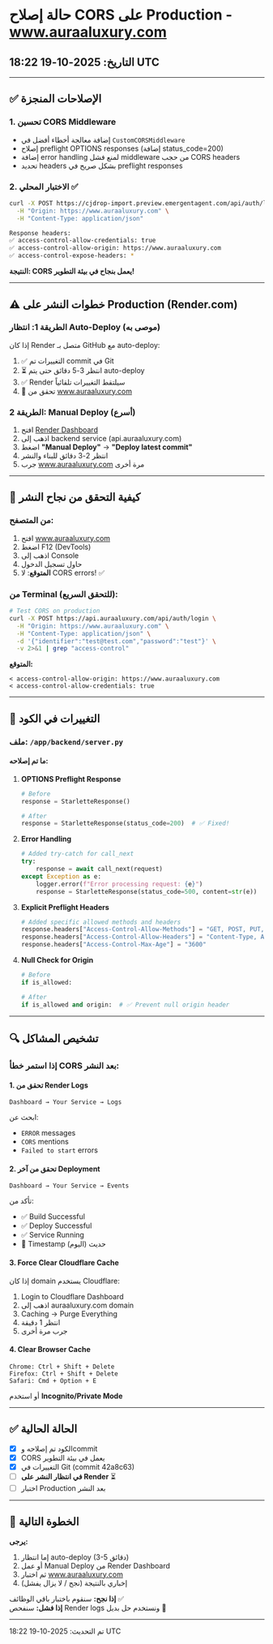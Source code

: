 # حالة إصلاح CORS على Production - www.auraaluxury.com

## التاريخ: 2025-10-19 18:22 UTC

---

## ✅ الإصلاحات المنجزة

### 1. تحسين CORS Middleware
- إضافة معالجة أخطاء أفضل في `CustomCORSMiddleware`
- إصلاح preflight OPTIONS responses (إضافة status_code=200)
- إضافة error handling لمنع فشل middleware من حجب CORS headers
- تحديد headers بشكل صريح في preflight responses

### 2. الاختبار المحلي ✅
```bash
curl -X POST https://cjdrop-import.preview.emergentagent.com/api/auth/login \
  -H "Origin: https://www.auraaluxury.com" \
  -H "Content-Type: application/json"

Response headers:
✅ access-control-allow-credentials: true
✅ access-control-allow-origin: https://www.auraaluxury.com
✅ access-control-expose-headers: *
```

**النتيجة: CORS يعمل بنجاح في بيئة التطوير!**

---

## ⚠️ خطوات النشر على Production (Render.com)

### الطريقة 1: انتظار Auto-Deploy (موصى به)
إذا كان Render متصل بـ GitHub مع auto-deploy:
1. ✅ التغييرات تم commit في Git
2. ⏳ انتظر 3-5 دقائق حتى يتم auto-deploy
3. ✅ Render سيلتقط التغييرات تلقائياً
4. 🔄 تحقق من www.auraaluxury.com

### الطريقة 2: Manual Deploy (أسرع)
1. افتح [Render Dashboard](https://dashboard.render.com)
2. اذهب إلى backend service (api.auraaluxury.com)
3. اضغط **"Manual Deploy"** → **"Deploy latest commit"**
4. انتظر 2-3 دقائق للبناء والنشر
5. جرب www.auraaluxury.com مرة أخرى

---

## 🧪 كيفية التحقق من نجاح النشر

### من المتصفح:
1. افتح www.auraaluxury.com
2. اضغط F12 (DevTools)
3. اذهب إلى Console
4. حاول تسجيل الدخول
5. **المتوقع**: لا CORS errors! ✅

### من Terminal (للتحقق السريع):
```bash
# Test CORS on production
curl -X POST https://api.auraaluxury.com/api/auth/login \
  -H "Origin: https://www.auraaluxury.com" \
  -H "Content-Type: application/json" \
  -d '{"identifier":"test@test.com","password":"test"}' \
  -v 2>&1 | grep "access-control"
```

**المتوقع:**
```
< access-control-allow-origin: https://www.auraaluxury.com
< access-control-allow-credentials: true
```

---

## 📝 التغييرات في الكود

### ملف: `/app/backend/server.py`

#### ما تم إصلاحه:

1. **OPTIONS Preflight Response**
   ```python
   # Before
   response = StarletteResponse()
   
   # After  
   response = StarletteResponse(status_code=200)  # ✅ Fixed!
   ```

2. **Error Handling**
   ```python
   # Added try-catch for call_next
   try:
       response = await call_next(request)
   except Exception as e:
       logger.error(f"Error processing request: {e}")
       response = StarletteResponse(status_code=500, content=str(e))
   ```

3. **Explicit Preflight Headers**
   ```python
   # Added specific allowed methods and headers
   response.headers["Access-Control-Allow-Methods"] = "GET, POST, PUT, DELETE, PATCH, OPTIONS"
   response.headers["Access-Control-Allow-Headers"] = "Content-Type, Authorization, Accept, Origin, User-Agent, X-Requested-With"
   response.headers["Access-Control-Max-Age"] = "3600"
   ```

4. **Null Check for Origin**
   ```python
   # Before
   if is_allowed:
   
   # After
   if is_allowed and origin:  # ✅ Prevent null origin header
   ```

---

## 🔍 تشخيص المشاكل

### إذا استمر خطأ CORS بعد النشر:

#### 1. تحقق من Render Logs
```
Dashboard → Your Service → Logs
```
ابحث عن:
- `ERROR` messages
- `CORS` mentions
- `Failed to start` errors

#### 2. تحقق من آخر Deployment
```
Dashboard → Your Service → Events
```
تأكد من:
- ✅ Build Successful
- ✅ Deploy Successful  
- ✅ Service Running
- 📅 Timestamp حديث (اليوم)

#### 3. Force Clear Cloudflare Cache
إذا كان domain يستخدم Cloudflare:
1. Login to Cloudflare Dashboard
2. اذهب إلى auraaluxury.com domain
3. Caching → Purge Everything
4. انتظر 1 دقيقة
5. جرب مرة أخرى

#### 4. Clear Browser Cache
```
Chrome: Ctrl + Shift + Delete
Firefox: Ctrl + Shift + Delete
Safari: Cmd + Option + E
```
أو استخدم **Incognito/Private Mode**

---

## ✅ الحالة الحالية

- [x] الكود تم إصلاحه وcommit
- [x] CORS يعمل في بيئة التطوير  
- [x] التغييرات في Git (commit 42a8c63)
- [ ] **في انتظار النشر على Render** ⏳
- [ ] اختبار Production بعد النشر

---

## 🎯 الخطوة التالية

**يرجى:**
1. إما انتظار auto-deploy (3-5 دقائق)
2. أو عمل Manual Deploy من Render Dashboard
3. ثم اختبار www.auraaluxury.com
4. إخباري بالنتيجة (نجح / لا يزال يفشل)

**إذا نجح:** سنقوم باختبار باقي الوظائف ✅  
**إذا فشل:** سنفحص Render logs ونستخدم حل بديل 🔧

---

تم التحديث: 2025-10-19 18:22 UTC
